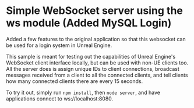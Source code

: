 # Simple WebSocket server using the ws module (Added MySQL Login)

Added a few features to the original application so that this websocket can be used for a login system in Unreal Engine.

This sample is meant for testing out the capabilities of Unreal Engine's WebSocket client interface locally, but can be used with non-UE clients too. All the server does is assign unique IDs to client connections, broadcast messages received from a client to all the connected clients, and tell clients how many connected clients there are every 15 seconds. 

To try it out, simply run `npm install`, then `node server`, and have applications connect to ws://localhost:8080. 

